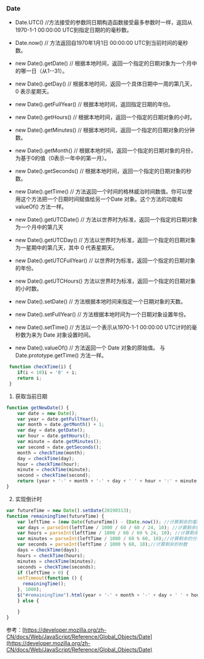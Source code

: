 ### Date

+ Date.UTC()  //方法接受的参数同日期构造函数接受最多参数时一样，返回从1970-1-1 00:00:00 UTC到指定日期的的毫秒数。
+ Date.now()  // 方法返回自1970年1月1日 00:00:00 UTC到当前时间的毫秒数。

+ new Date().getDate() // 根据本地时间，返回一个指定的日期对象为一个月中的哪一日（从1--31）。
+ new Date().getDay() // 根据本地时间，返回一个具体日期中一周的第几天，0 表示星期天。
+ new Date().getFullYear() // 根据本地时间，返回指定日期的年份。
+ new Date().getHours() // 根据本地时间，返回一个指定的日期对象的小时。
+ new Date().getMinutes() // 根据本地时间，返回一个指定的日期对象的分钟数。
+ new Date().getMonth() // 根据本地时间，返回一个指定的日期对象的月份，为基于0的值（0表示一年中的第一月）。
+ new Date().getSeconds() // 根据本地时间，返回一个指定的日期对象的秒数。
+ new Date().getTime() // 方法返回一个时间的格林威治时间数值。你可以使用这个方法把一个日期时间赋值给另一个Date 对象。这个方法的功能和 valueOf() 方法一样。
+ new Date().getUTCDate() // 方法以世界时为标准，返回一个指定的日期对象为一个月中的第几天
+ new Date().getUTCDay() // 方法以世界时为标准，返回一个指定的日期对象为一星期中的第几天，其中 0 代表星期天。
+ new Date().getUTCFullYear() // 以世界时为标准，返回一个指定的日期对象的年份。
+ new Date().getUTCHours() 方法以世界时为标准，返回一个指定的日期对象的小时数。

+ new Date().setDate() // 方法根据本地时间来指定一个日期对象的天数。
+ new Date().setFullYear() // 方法根据本地时间为一个日期对象设置年份。
+ new Date().setTime() // 方法以一个表示从1970-1-1 00:00:00 UTC计时的毫秒数为来为 Date 对象设置时间。
+ new Date().valueOf() // 方法返回一个 Date 对象的原始值。  与Date.prototype.getTime() 方法一样。

```js
 function checkTime(i) {
    if(i < 10)i = '0' + i;
    return i;
 }
```
1. 获取当前日期

```js
function getNewDate() {
    var date = new Date();
    var year = date.getFullYear();
    var month = date.getMonth() + 1;
    var day = date.getDate();
    var hour = date.getHours();
    var minute = date.getMinutes();
    var second = date.getSeconds();
    month = checkTime(month);
    day = checkTime(day);
    hour = checkTime(hour);
    minute = checkTime(minute);
    second = checkTime(second);
    return (year + '-' + month + '-' + day + ' ' + hour + ':' + minute + ':' + second)
}
```

2. 实现倒计时

```js
var futureTime = new Date().setDate(20190313);
function remainingTime(futureTime) {
    var leftTime = (new Date(futureTime)) - (Date.now()); //计算剩余的毫秒数
    var days = parseInt(leftTime / 1000 / 60 / 60 / 24, 10); //计算剩余的天数
    var hours = parseInt(leftTime / 1000 / 60 / 60 % 24, 10); //计算剩余的小时
    var minutes = parseInt(leftTime / 1000 / 60 % 60, 10);//计算剩余的分钟
    var seconds = parseInt(leftTime / 1000 % 60, 10);//计算剩余的秒数
    days = checkTime(days);
    hours = checkTime(hours);
    minutes = checkTime(minutes);
    seconds = checkTime(seconds);
    if (leftTime > 0) {
    setTimeout(function () {
      remainingTime();
    }, 1000);
    $("#remainingTime").html(year + '-' + month + '-' + day + ' ' + hour + ':' + minute + ':' + second);
    } else {

    }
}
```


参考：[https://developer.mozilla.org/zh-CN/docs/Web/JavaScript/Reference/Global_Objects/Date](https://developer.mozilla.org/zh-CN/docs/Web/JavaScript/Reference/Global_Objects/Date)




